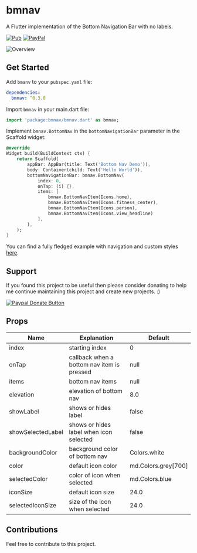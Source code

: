 # bmnav

A Flutter implementation of the Bottom Navigation Bar with no labels. 

[![Pub](https://img.shields.io/pub/v/bmnav.svg)](https://pub.dartlang.org/packages/bmnav)
[![PayPal](https://img.shields.io/badge/Donate-PayPal-blue.svg)](https://www.paypal.me/edwnjos)

![Overview](https://raw.githubusercontent.com/edwnjos/bmnav/master/example/example.gif)

## Get Started

Add `bmanv` to your `pubspec.yaml` file:

```yaml
dependencies:
  bmnav: ^0.3.0
```

Import `bmnav` in your main.dart file:

```dart
import 'package:bmnav/bmnav.dart' as bmnav;
```

Implement `bmnav.BottomNav` in the `bottomNavigationBar` parameter in the Scaffold widget:

```dart
@override
Widget build(BuildContext ctx) {
	return Scaffold(
		appBar: AppBar(title: Text('Bottom Nav Demo')),
		body: Container(child: Text('Hello World')),
		bottomNavigationBar: bmnav.BottomNav(
			index: 0,
			onTap: (i) {},
			items: [
				bmnav.BottomNavItem(Icons.home),
				bmnav.BottomNavItem(Icons.fitness_center),
				bmnav.BottomNavItem(Icons.person),
				bmnav.BottomNavItem(Icons.view_headline)
			],
		),
	);
}
```

You can find a fully fledged example with navigation and custom styles [here](https://github.com/edwnjos/bmnav/blob/master/example/lib/main.dart).

## Support

If you found this project to be useful then please consider donating to help me continue maintaining this project and create new projects. :)

[![Paypal Donate Button](https://www.paypalobjects.com/webstatic/mktg/Logo/pp-logo-150px.png)](https://www.paypal.me/edwnjos)

## Props

| Name              | Explanation                                | Default             |
|-------------------|--------------------------------------------|---------------------|
| index             | starting index                             | 0                   |
| onTap             | callback when a bottom nav item is pressed | null                |
| items             | bottom nav items                           | null                |
| elevation         | elevation of bottom nav                    | 8.0                 |
| showLabel         | shows or hides label                       | false               |
| showSelectedLabel | shows or hides label when icon selected    | false               |
| backgroundColor   | background color of bottom nav             | Colors.white        |
| color             | default icon color                         | md.Colors.grey[700] |
| selectedColor     | color of icon when selected                | md.Colors.blue      |
| iconSize          | default icon size                          | 24.0                |
| selectedIconSize  | size of the icon when selected             | 24.0                |


## Contributions

Feel free to contribute to this project.